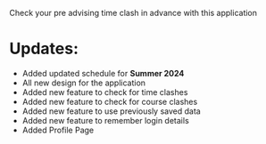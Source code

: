Check your pre advising time clash in advance with this application

# Updates:
* Added updated schedule for **Summer 2024**
* All new design for the application
* Added new feature to check for time clashes
* Added new feature to check for course clashes
* Added new feature to use previously saved data
* Added new feature to remember login details
* Added Profile Page